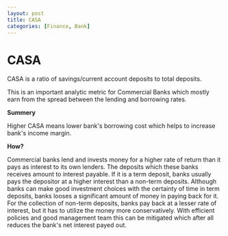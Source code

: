 ```yaml
---
layout: post
title: CASA
categories: [Finance, Bank]
---
```


# CASA

CASA is a ratio of savings/current account deposits to total deposits. 

This is an important analytic metric for Commercial Banks which mostly earn from the spread between the lending and borrowing rates. 

**Summery**

Higher CASA means lower bank's borrowing cost which helps to increase bank's income margin.

**How?**

Commercial banks lend and invests money for a higher rate of return than it pays as interest to its own lenders. The deposits which these banks receives amount to interest payable. If it is a term deposit, banks usually pays the depositor at a higher interest than a non-term deposits. Although banks can make good investment choices with the certainty of time in term deposits, banks looses a significant amount of money in paying back for it. For the collection of non-term deposits, banks pay back at a lesser rate of interest, but it has to utilize the money more conservatively. With efficient policies and good management team this can be mitigated which after all reduces the bank's net interest payed out.


